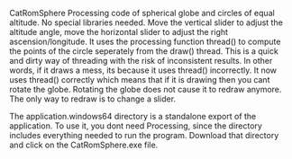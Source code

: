  



CatRomSphere
Processing code of spherical globe and circles of equal altitude.  No special libraries needed.  Move the vertical slider to adjust the altitude angle, move the horizontal slider to adjust the right ascension/longitude.  It uses the processing function thread() to compute the points of the circle seperately from the draw() thread.  This is a quick and dirty way of threading with the risk of inconsistent results.  In other words, if it draws a mess, its because it uses thread() incorrectly.  It now uses thread() correctly which means that if it is drawing then you cant rotate the globe.  Rotating the globe does not cause it to redraw anymore.  The only way to redraw is to change a slider.

The application.windows64 directory is a standalone export of the application.  To use it, you dont need Processing, since the directory includes everything needed to run the program.  Download that directory and click on the CatRomSphere.exe file. 
